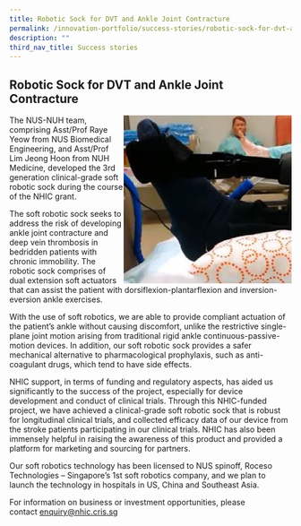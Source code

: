 ```yaml
---
title: Robotic Sock for DVT and Ankle Joint Contracture
permalink: /innovation-portfolio/success-stories/robotic-sock-for-dvt-and-ankle-joint-contracture/
description: ""
third_nav_title: Success stories
---
```

Robotic Sock for DVT and Ankle Joint Contracture
------------------------------------------------

<img src="/images/Innovation%20Portfolio/Success%20Stories/Robotic%20Sock%20for%20DVT/success_roboticsock.jpg" style="width:300px" align="right">

The NUS-NUH team, comprising Asst/Prof Raye Yeow from NUS Biomedical Engineering, and Asst/Prof Lim Jeong Hoon from NUH Medicine, developed the 3rd generation clinical-grade soft robotic sock during the course of the NHIC grant.

The soft robotic sock seeks to address the risk of developing ankle joint contracture and deep vein thrombosis in bedridden patients with chronic immobility. The robotic sock comprises of dual extension soft actuators that can assist the patient with dorsiflexion-plantarflexion and inversion-eversion ankle exercises.

With the use of soft robotics, we are able to provide compliant actuation of the patient’s ankle without causing discomfort, unlike the restrictive single-plane joint motion arising from traditional rigid ankle continuous-passive-motion devices. In addition, our soft robotic sock provides a safer mechanical alternative to pharmacological prophylaxis, such as anti-coagulant drugs, which tend to have side effects.

NHIC support, in terms of funding and regulatory aspects, has aided us significantly to the success of the project, especially for device development and conduct of clinical trials. Through this NHIC-funded project, we have achieved a clinical-grade soft robotic sock that is robust for longitudinal clinical trials, and collected efficacy data of our device from the stroke patients participating in our clinical trials. NHIC has also been immensely helpful in raising the awareness of this product and provided a platform for marketing and sourcing for partners.

Our soft robotics technology has been licensed to NUS spinoff, Roceso Technologies – Singapore’s 1st soft robotics company, and we plan to launch the technology in hospitals in US, China and Southeast Asia.

For information on business or investment opportunities, please contact&nbsp;[enquiry@nhic.cris.sg](mailto:enquiry@nhic.cris.sg)